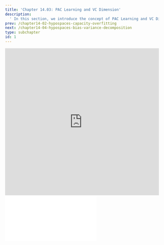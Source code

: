 ```yaml
---
title: 'Chapter 14.03: PAC Learning and VC Dimension'
description:
  ' In this section, we introduce the concept of PAC Learning and VC Dimension. '
prev: /chapter14-02-hypospaces-capacity-overfitting
next: /chapter14-04-hypospaces-bias-variance-decomposition
type: subchapter
id: 1
---
```



<!-- Hier jetzt die neuen Links einpflegen -->


<exercise id="1" title="Video Lecture">
<iframe width="100%" height="480" src="https://www.youtube.com/embed/KDWSjyFJzDQ" frameborder="0" allow="accelerometer; autoplay; encrypted-media; gyroscope; picture-in-picture" allowfullscreen></iframe>
</exercise>

<exercise id="2" title="Slides">
<object data="pdfs/14/slides-hypospaces-complexity.pdf" type="application/pdf" style="width:100%;height:480px">
    <embed src="pdfs/14/slides-hypospaces-complexity.pdf" type="application/pdf" />
</object>
</exercise>


